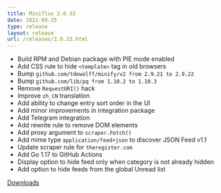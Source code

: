 ```yaml
---
title: Miniflux 2.0.33
date: 2021-09-25
type: release
layout: release
url: /releases/2.0.33.html
---
```


* Build RPM and Debian package with PIE mode enabled
* Add CSS rule to hide `<template>` tag in old browsers
* Bump `github.com/tdewolff/minify/v2 from 2.9.21 to 2.9.22`
* Bump `github.com/lib/pq from 1.10.2 to 1.10.3`
* Remove `RequestURI()` hack
* Improve `zh_CN` translation
* Add ability to change entry sort order in the UI
* Add minor improvements in integration package
* Add Telegram integration
* Add rewrite rule to remove DOM elements
* Add proxy argument to `scraper.Fetch()`
* Add mime type `application/feed+json` to discover JSON Feed v1.1
* Update scraper rule for `theregister.com`
* Add Go 1.17 to GitHub Actions
* Display option to hide feed only when category is not already hidden
* Add option to hide feeds from the global Unread list

[Downloads](https://github.com/miniflux/v2/releases/tag/2.0.33)
